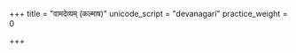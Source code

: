+++
title = "वामदेव्यम् (कल्माष)"
unicode_script = "devanagari"
practice_weight = 0

+++
<div class="js_include" url="/vedAH/sAma/paravastu-saama/devaH/indraH/vAmadevyam-kalmASha/"  newLevelForH1="1" includeTitle="false"> </div>
